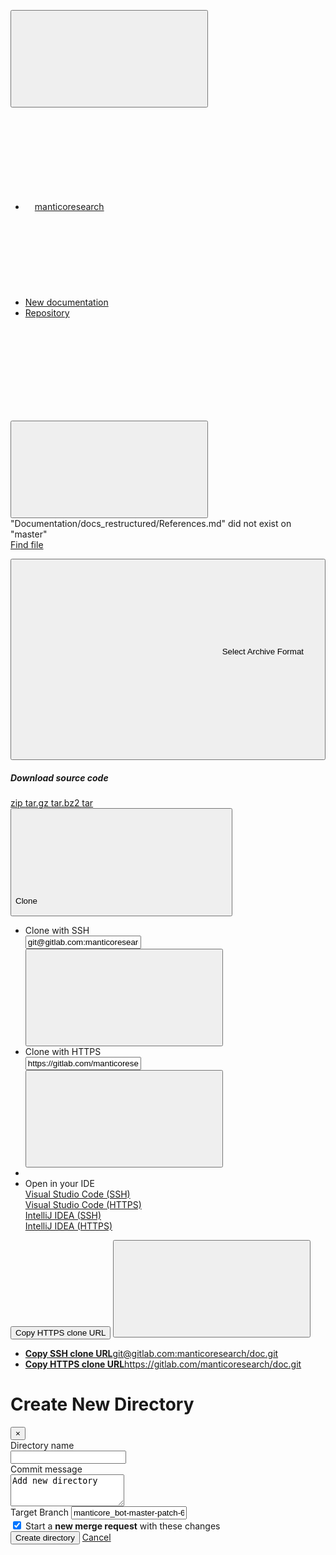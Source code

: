 



<!DOCTYPE html>
<html class="with-top-bar " lang="en">
<head prefix="og: http://ogp.me/ns#">
<meta charset="utf-8">
<meta content="IE=edge" http-equiv="X-UA-Compatible">
<meta content="width=device-width, initial-scale=1, maximum-scale=1" name="viewport">
<title>Files · master · manticoresearch / New documentation · GitLab</title>
<script nonce="EQ8wJsBF65aXMIoBUjtpbg==">
//<![CDATA[
window.gon={};gon.features={"highlightJsWorker":false,"explainCodeChat":false,"remoteDevelopmentFeatureFlag":true};gon.licensed_features={"remoteDevelopment":true};
//]]>
</script>
<script nonce="EQ8wJsBF65aXMIoBUjtpbg==">
//<![CDATA[
window.uploads_path = "/manticoresearch/doc/uploads";



//]]>
</script>
<script nonce="EQ8wJsBF65aXMIoBUjtpbg==">
//<![CDATA[
var gl = window.gl || {};
gl.startup_calls = {"/manticoresearch/doc/-/refs/master/logs_tree/?format=json\u0026offset=0":{},"/manticoresearch/doc/-/blob/master/README.md?format=json\u0026viewer=rich":{}};
gl.startup_graphql_calls = [{"query":"query pathLastCommit($projectPath: ID!, $path: String, $ref: String!, $refType: RefType) {\n  project(fullPath: $projectPath) {\n    __typename\n    id\n    repository {\n      __typename\n      paginatedTree(path: $path, ref: $ref, refType: $refType) {\n        __typename\n        nodes {\n          __typename\n          lastCommit {\n            __typename\n            id\n            sha\n            title\n            titleHtml\n            descriptionHtml\n            message\n            webPath\n            authoredDate\n            authorName\n            authorGravatar\n            author {\n              __typename\n              id\n              name\n              avatarUrl\n              webPath\n            }\n            signature {\n              __typename\n              ... on GpgSignature {\n                gpgKeyPrimaryKeyid\n                verificationStatus\n              }\n              ... on X509Signature {\n                verificationStatus\n                x509Certificate {\n                  id\n                  subject\n                  subjectKeyIdentifier\n                  x509Issuer {\n                    id\n                    subject\n                    subjectKeyIdentifier\n                  }\n                }\n              }\n              ... on SshSignature {\n                verificationStatus\n                keyFingerprintSha256\n              }\n            }\n            pipelines(ref: $ref, first: 1) {\n              __typename\n              edges {\n                __typename\n                node {\n                  __typename\n                  id\n                  detailedStatus {\n                    __typename\n                    id\n                    detailsPath\n                    icon\n                    tooltip\n                    text\n                    group\n                  }\n                }\n              }\n            }\n          }\n        }\n      }\n    }\n  }\n}\n","variables":{"projectPath":"manticoresearch/doc","ref":"master","path":"","refType":null}},{"query":"query getPermissions($projectPath: ID!) {\n  project(fullPath: $projectPath) {\n    id\n    __typename\n    userPermissions {\n      __typename\n      pushCode\n      forkProject\n      createMergeRequestIn\n    }\n  }\n}\n","variables":{"projectPath":"manticoresearch/doc"}},{"query":"fragment PageInfo on PageInfo {\n  __typename\n  hasNextPage\n  hasPreviousPage\n  startCursor\n  endCursor\n}\n\nfragment TreeEntry on Entry {\n  __typename\n  id\n  sha\n  name\n  flatPath\n  type\n}\n\nquery getFiles(\n  $projectPath: ID!\n  $path: String\n  $ref: String!\n  $refType: RefType\n  $pageSize: Int!\n  $nextPageCursor: String\n) {\n  project(fullPath: $projectPath) {\n    id\n    __typename\n    repository {\n      __typename\n      tree(path: $path, ref: $ref, refType: $refType) {\n        __typename\n        trees(first: $pageSize, after: $nextPageCursor) {\n          __typename\n          edges {\n            __typename\n            node {\n              ...TreeEntry\n              webPath\n            }\n          }\n          pageInfo {\n            ...PageInfo\n          }\n        }\n        submodules(first: $pageSize, after: $nextPageCursor) {\n          __typename\n          edges {\n            __typename\n            node {\n              ...TreeEntry\n              webUrl\n              treeUrl\n            }\n          }\n          pageInfo {\n            ...PageInfo\n          }\n        }\n        blobs(first: $pageSize, after: $nextPageCursor) {\n          __typename\n          edges {\n            __typename\n            node {\n              ...TreeEntry\n              mode\n              webPath\n              lfsOid\n            }\n          }\n          pageInfo {\n            ...PageInfo\n          }\n        }\n      }\n    }\n  }\n}\n","variables":{"nextPageCursor":"","pageSize":100,"projectPath":"manticoresearch/doc","ref":"master","path":"/","refType":null}}];

if (gl.startup_calls && window.fetch) {
  Object.keys(gl.startup_calls).forEach(apiCall => {
   gl.startup_calls[apiCall] = {
      fetchCall: fetch(apiCall, {
        // Emulate XHR for Rails AJAX request checks
        headers: {
          'X-Requested-With': 'XMLHttpRequest'
        },
        // fetch won’t send cookies in older browsers, unless you set the credentials init option.
        // We set to `same-origin` which is default value in modern browsers.
        // See https://github.com/whatwg/fetch/pull/585 for more information.
        credentials: 'same-origin'
      })
    };
  });
}
if (gl.startup_graphql_calls && window.fetch) {
  const headers = {"X-CSRF-Token":"lIAOeSi99rdnCitc5QZzL39dCAdyGIruTzNNEgCLL7_2cDI5E5gRzol-eWPf4eeRhIYuGMVLEw_sLSDSaUIBLQ","x-gitlab-feature-category":"source_code_management"};
  const url = `https://gitlab.com/api/graphql`

  const opts = {
    method: "POST",
    headers: {
      "Content-Type": "application/json",
      ...headers,
    }
  };

  gl.startup_graphql_calls = gl.startup_graphql_calls.map(call => ({
    ...call,
    fetchCall: fetch(url, {
      ...opts,
      credentials: 'same-origin',
      body: JSON.stringify(call)
    })
  }))
}


//]]>
</script>


<link rel="stylesheet" href="/assets/themes/theme_indigo-8ea2931a3eb696b62b9406b5bf180b510ea44d826fb8188f921000f78872a085.css" />

<link rel="stylesheet" href="/assets/application-438d8506e777869252c205fa464d726281d4c411a125a73e797994594cca547e.css" media="all" />
<link rel="stylesheet" href="/assets/page_bundles/tree-7eb97b0bf23760737864cc9c5cd5c9f23c3de24178d1b9393cea9f64caca3bcd.css" media="all" />
<link rel="stylesheet" href="/assets/application_utilities-79fd3a4f28faf34ffc5a9ae1a6cc396b7c7a454a655778a9f7f802fd42b77cb4.css" media="all" />


<link rel="stylesheet" href="/assets/fonts-171e1863d044918ea3bbaacf2a559ccaac603904aa851c3add5b714fa7066468.css" media="all" />
<link rel="stylesheet" href="/assets/highlight/themes/white-798c2d2c1560fb1734a7653f984135b2ce22a62aa9b46f914905648669930db1.css" media="all" />

<script src="/assets/webpack/runtime.346b2765.bundle.js" defer="defer" nonce="EQ8wJsBF65aXMIoBUjtpbg=="></script>
<script src="/assets/webpack/main.4c17e923.chunk.js" defer="defer" nonce="EQ8wJsBF65aXMIoBUjtpbg=="></script>
<script src="/assets/webpack/tracker.de3bab83.chunk.js" defer="defer" nonce="EQ8wJsBF65aXMIoBUjtpbg=="></script>
<script nonce="EQ8wJsBF65aXMIoBUjtpbg==">
//<![CDATA[
window.snowplowOptions = {"namespace":"gl","hostname":"snowplow.trx.gitlab.net","cookieDomain":".gitlab.com","appId":"gitlab","formTracking":true,"linkClickTracking":true}

gl = window.gl || {};
gl.snowplowStandardContext = {"schema":"iglu:com.gitlab/gitlab_standard/jsonschema/1-0-9","data":{"environment":"production","source":"gitlab-rails","plan":"free","extra":{"new_nav":true},"user_id":2801001,"namespace_id":1843808,"project_id":15555694,"context_generated_at":"2023-09-01T19:32:40.264Z"}}
gl.snowplowPseudonymizedPageUrl = "https://gitlab.com/namespace1843808/project15555694/-/tree/master";


//]]>
</script>
<link rel="preload" href="/assets/application_utilities-79fd3a4f28faf34ffc5a9ae1a6cc396b7c7a454a655778a9f7f802fd42b77cb4.css" as="style" type="text/css" nonce="g8naJ3q1IFZnVZvit70CNQ==">
<link rel="preload" href="/assets/application-438d8506e777869252c205fa464d726281d4c411a125a73e797994594cca547e.css" as="style" type="text/css" nonce="g8naJ3q1IFZnVZvit70CNQ==">
<link rel="preload" href="/assets/highlight/themes/white-798c2d2c1560fb1734a7653f984135b2ce22a62aa9b46f914905648669930db1.css" as="style" type="text/css" nonce="g8naJ3q1IFZnVZvit70CNQ==">
<link crossorigin="" href="https://snowplow.trx.gitlab.net" rel="preconnect">
<link as="font" crossorigin="" href="/assets/gitlab-sans/GitLabSans-1e0a5107ea3bbd4be93e8ad2c503467e43166cd37e4293570b490e0812ede98b.woff2" rel="preload">
<link as="font" crossorigin="" href="/assets/gitlab-mono/GitLabMono-08d2c5e8ff8fd3d2d6ec55bc7713380f8981c35f9d2df14e12b835464d6e8f23.woff2" rel="preload">
<link as="font" crossorigin="" href="/assets/gitlab-mono/GitLabMono-Italic-38e58d8df29485a20c550da1d0111e2c2169f6dcbcf894f2cd3afbdd97bcc588.woff2" rel="preload">
<link rel="preload" href="/assets/fonts-171e1863d044918ea3bbaacf2a559ccaac603904aa851c3add5b714fa7066468.css" as="style" type="text/css" nonce="g8naJ3q1IFZnVZvit70CNQ==">



<script src="/assets/webpack/sentry.93ff3d4b.chunk.js" defer="defer" nonce="EQ8wJsBF65aXMIoBUjtpbg=="></script>


<script src="/assets/webpack/commons-pages.groups.new-pages.import.gitlab_projects.new-pages.import.manifest.new-pages.projects.n-4e5d09f9.4e30ad61.chunk.js" defer="defer" nonce="EQ8wJsBF65aXMIoBUjtpbg=="></script>
<script src="/assets/webpack/commons-pages.search.show-super_sidebar.f78eb9b9.chunk.js" defer="defer" nonce="EQ8wJsBF65aXMIoBUjtpbg=="></script>
<script src="/assets/webpack/super_sidebar.34cdada9.chunk.js" defer="defer" nonce="EQ8wJsBF65aXMIoBUjtpbg=="></script>
<script src="/assets/webpack/shortcutsBundle.b20a835f.chunk.js" defer="defer" nonce="EQ8wJsBF65aXMIoBUjtpbg=="></script>
<script src="/assets/webpack/commons-pages.groups.boards-pages.groups.details-pages.groups.epic_boards-pages.groups.show-pages.gr-78052651.6b54b66c.chunk.js" defer="defer" nonce="EQ8wJsBF65aXMIoBUjtpbg=="></script>
<script src="/assets/webpack/commons-pages.admin.runners.show-pages.groups.achievements-pages.groups.analytics.dashboards-pages.g-80ca0b1d.cf1e6259.chunk.js" defer="defer" nonce="EQ8wJsBF65aXMIoBUjtpbg=="></script>
<script src="/assets/webpack/commons-pages.admin.subscriptions.show-pages.groups.security.policies.edit-pages.groups.security.pol-4e8c4c71.585aff59.chunk.js" defer="defer" nonce="EQ8wJsBF65aXMIoBUjtpbg=="></script>
<script src="/assets/webpack/commons-pages.projects.blob.show-pages.projects.shared.web_ide_link-pages.projects.show-pages.projec-6acd8882.1a289606.chunk.js" defer="defer" nonce="EQ8wJsBF65aXMIoBUjtpbg=="></script>
<script src="/assets/webpack/commons-pages.projects.blob.show-pages.projects.show-pages.projects.snippets.show-pages.projects.tre-25c821a4.95c42563.chunk.js" defer="defer" nonce="EQ8wJsBF65aXMIoBUjtpbg=="></script>
<script src="/assets/webpack/commons-pages.groups.show-pages.projects.blob.show-pages.projects.show-pages.projects.tree.show.b987e0b6.chunk.js" defer="defer" nonce="EQ8wJsBF65aXMIoBUjtpbg=="></script>
<script src="/assets/webpack/commons-pages.projects.blob.show-pages.projects.shared.web_ide_link-pages.projects.show-pages.projec-be9a6d69.5783ab4e.chunk.js" defer="defer" nonce="EQ8wJsBF65aXMIoBUjtpbg=="></script>
<script src="/assets/webpack/commons-pages.projects.blob.show-pages.projects.show-pages.projects.tree.show.0aa9bdc2.chunk.js" defer="defer" nonce="EQ8wJsBF65aXMIoBUjtpbg=="></script>
<script src="/assets/webpack/commons-pages.projects.blob.show-pages.projects.tree.show-treeList.ee1d3693.chunk.js" defer="defer" nonce="EQ8wJsBF65aXMIoBUjtpbg=="></script>
<script src="/assets/webpack/treeList.f142fe84.chunk.js" defer="defer" nonce="EQ8wJsBF65aXMIoBUjtpbg=="></script>
<script src="/assets/webpack/commons-pages.projects.show-pages.projects.tree.show.01b9aef5.chunk.js" defer="defer" nonce="EQ8wJsBF65aXMIoBUjtpbg=="></script>
<script src="/assets/webpack/pages.projects.tree.show.53f8454c.chunk.js" defer="defer" nonce="EQ8wJsBF65aXMIoBUjtpbg=="></script>
<meta content="object" property="og:type">
<meta content="GitLab" property="og:site_name">
<meta content="Files · master · manticoresearch / New documentation · GitLab" property="og:title">
<meta content="Project devoted to implementation of a new documentation engine and the documentation itself" property="og:description">
<meta content="https://gitlab.com/assets/twitter_card-570ddb06edf56a2312253c5872489847a0f385112ddbcd71ccfa1570febab5d2.jpg" property="og:image">
<meta content="64" property="og:image:width">
<meta content="64" property="og:image:height">
<meta content="https://gitlab.com/manticoresearch/doc/-/tree/master" property="og:url">
<meta content="summary" property="twitter:card">
<meta content="Files · master · manticoresearch / New documentation · GitLab" property="twitter:title">
<meta content="Project devoted to implementation of a new documentation engine and the documentation itself" property="twitter:description">
<meta content="https://gitlab.com/assets/twitter_card-570ddb06edf56a2312253c5872489847a0f385112ddbcd71ccfa1570febab5d2.jpg" property="twitter:image">

<meta name="csrf-param" content="authenticity_token" />
<meta name="csrf-token" content="WkKf_KJ8UzUuNX-R3oQ9RWZyfaQ4A6Vr05Qm0fywBnw4sqO8mVm0TMBBLa7kY6n7nalbu49QPIpwiksRlXko7g" />
<meta name="csp-nonce" content="EQ8wJsBF65aXMIoBUjtpbg==" />
<meta name="action-cable-url" content="/-/cable" />
<link href="/-/manifest.json" rel="manifest">
<link rel="icon" type="image/png" href="/assets/favicon-72a2cad5025aa931d6ea56c3201d1f18e68a8cd39788c7c80d5b2b82aa5143ef.png" id="favicon" data-original-href="/assets/favicon-72a2cad5025aa931d6ea56c3201d1f18e68a8cd39788c7c80d5b2b82aa5143ef.png" />
<link rel="apple-touch-icon" type="image/x-icon" href="/assets/apple-touch-icon-b049d4bc0dd9626f31db825d61880737befc7835982586d015bded10b4435460.png" />
<link href="/search/opensearch.xml" rel="search" title="Search GitLab" type="application/opensearchdescription+xml">
<link rel="alternate" type="application/atom+xml" title="New documentation:master commits" href="https://gitlab.com/manticoresearch/doc/-/commits/master?feed_token=glft-de628c0c5d132c521e6d3d37fed7ad2114d75fd88ce7727305c374e4fabc263f-2801001&amp;format=atom" />




<meta content="Project devoted to implementation of a new documentation engine and the documentation itself" name="description">
<meta content="#222261" name="theme-color">
</head>

<body class="ui-indigo tab-width-8 gl-browser-generic gl-platform-other" data-find-file="/manticoresearch/doc/-/find_file/master" data-group="manticoresearch" data-group-full-path="manticoresearch" data-namespace-id="1843808" data-page="projects:tree:show" data-page-type-id="master" data-project="doc" data-project-id="15555694">

<script nonce="EQ8wJsBF65aXMIoBUjtpbg==">
//<![CDATA[
gl = window.gl || {};
gl.client = {"isGeneric":true,"isOther":true};


//]]>
</script>



<div class="layout-page hide-when-top-nav-responsive-open page-with-super-sidebar">
<aside class="js-super-sidebar super-sidebar super-sidebar-loading" data-command-palette="{&quot;project_files_url&quot;:&quot;/manticoresearch/doc/-/files/master?format=json&quot;,&quot;project_blob_url&quot;:&quot;/manticoresearch/doc/-/blob/master&quot;}" data-force-desktop-expanded-sidebar="" data-root-path="/" data-sidebar="{&quot;is_logged_in&quot;:true,&quot;context_switcher_links&quot;:[{&quot;title&quot;:&quot;Your work&quot;,&quot;link&quot;:&quot;/&quot;,&quot;icon&quot;:&quot;work&quot;},{&quot;title&quot;:&quot;Explore&quot;,&quot;link&quot;:&quot;/explore&quot;,&quot;icon&quot;:&quot;compass&quot;}],&quot;current_menu_items&quot;:[{&quot;id&quot;:&quot;project_overview&quot;,&quot;title&quot;:&quot;Project overview&quot;,&quot;icon&quot;:&quot;project&quot;,&quot;link&quot;:&quot;/manticoresearch/doc&quot;,&quot;pill_count&quot;:null,&quot;link_classes&quot;:&quot;shortcuts-project rspec-project-link&quot;,&quot;is_active&quot;:false},{&quot;title&quot;:&quot;Manage&quot;,&quot;icon&quot;:&quot;users&quot;,&quot;link&quot;:&quot;/manticoresearch/doc/activity&quot;,&quot;is_active&quot;:false,&quot;pill_count&quot;:null,&quot;items&quot;:[{&quot;id&quot;:&quot;activity&quot;,&quot;title&quot;:&quot;Activity&quot;,&quot;icon&quot;:null,&quot;link&quot;:&quot;/manticoresearch/doc/activity&quot;,&quot;pill_count&quot;:null,&quot;link_classes&quot;:&quot;shortcuts-project-activity&quot;,&quot;is_active&quot;:false},{&quot;id&quot;:&quot;members&quot;,&quot;title&quot;:&quot;Members&quot;,&quot;icon&quot;:null,&quot;link&quot;:&quot;/manticoresearch/doc/-/project_members&quot;,&quot;pill_count&quot;:null,&quot;link_classes&quot;:null,&quot;is_active&quot;:false},{&quot;id&quot;:&quot;labels&quot;,&quot;title&quot;:&quot;Labels&quot;,&quot;icon&quot;:null,&quot;link&quot;:&quot;/manticoresearch/doc/-/labels&quot;,&quot;pill_count&quot;:null,&quot;link_classes&quot;:null,&quot;is_active&quot;:false}],&quot;separated&quot;:false},{&quot;title&quot;:&quot;Plan&quot;,&quot;icon&quot;:&quot;planning&quot;,&quot;link&quot;:&quot;/manticoresearch/doc/-/issues&quot;,&quot;is_active&quot;:false,&quot;pill_count&quot;:null,&quot;items&quot;:[{&quot;id&quot;:&quot;project_issue_list&quot;,&quot;title&quot;:&quot;Issues&quot;,&quot;icon&quot;:null,&quot;link&quot;:&quot;/manticoresearch/doc/-/issues&quot;,&quot;pill_count&quot;:&quot;22&quot;,&quot;link_classes&quot;:&quot;shortcuts-issues has-sub-items&quot;,&quot;is_active&quot;:false},{&quot;id&quot;:&quot;boards&quot;,&quot;title&quot;:&quot;Issue boards&quot;,&quot;icon&quot;:null,&quot;link&quot;:&quot;/manticoresearch/doc/-/boards&quot;,&quot;pill_count&quot;:null,&quot;link_classes&quot;:&quot;shortcuts-issue-boards&quot;,&quot;is_active&quot;:false},{&quot;id&quot;:&quot;milestones&quot;,&quot;title&quot;:&quot;Milestones&quot;,&quot;icon&quot;:null,&quot;link&quot;:&quot;/manticoresearch/doc/-/milestones&quot;,&quot;pill_count&quot;:null,&quot;link_classes&quot;:null,&quot;is_active&quot;:false},{&quot;id&quot;:&quot;project_wiki&quot;,&quot;title&quot;:&quot;Wiki&quot;,&quot;icon&quot;:null,&quot;link&quot;:&quot;/manticoresearch/doc/-/wikis/home&quot;,&quot;pill_count&quot;:null,&quot;link_classes&quot;:&quot;shortcuts-wiki&quot;,&quot;is_active&quot;:false}],&quot;separated&quot;:false},{&quot;title&quot;:&quot;Code&quot;,&quot;icon&quot;:&quot;code&quot;,&quot;link&quot;:&quot;/manticoresearch/doc/-/merge_requests&quot;,&quot;is_active&quot;:true,&quot;pill_count&quot;:null,&quot;items&quot;:[{&quot;id&quot;:&quot;project_merge_request_list&quot;,&quot;title&quot;:&quot;Merge requests&quot;,&quot;icon&quot;:null,&quot;link&quot;:&quot;/manticoresearch/doc/-/merge_requests&quot;,&quot;pill_count&quot;:&quot;0&quot;,&quot;link_classes&quot;:&quot;shortcuts-merge_requests&quot;,&quot;is_active&quot;:false},{&quot;id&quot;:&quot;files&quot;,&quot;title&quot;:&quot;Repository&quot;,&quot;icon&quot;:null,&quot;link&quot;:&quot;/manticoresearch/doc/-/tree/master&quot;,&quot;pill_count&quot;:null,&quot;link_classes&quot;:&quot;shortcuts-tree&quot;,&quot;is_active&quot;:true},{&quot;id&quot;:&quot;branches&quot;,&quot;title&quot;:&quot;Branches&quot;,&quot;icon&quot;:null,&quot;link&quot;:&quot;/manticoresearch/doc/-/branches&quot;,&quot;pill_count&quot;:null,&quot;link_classes&quot;:null,&quot;is_active&quot;:false},{&quot;id&quot;:&quot;commits&quot;,&quot;title&quot;:&quot;Commits&quot;,&quot;icon&quot;:null,&quot;link&quot;:&quot;/manticoresearch/doc/-/commits/master?ref_type=heads&quot;,&quot;pill_count&quot;:null,&quot;link_classes&quot;:&quot;shortcuts-commits&quot;,&quot;is_active&quot;:false},{&quot;id&quot;:&quot;tags&quot;,&quot;title&quot;:&quot;Tags&quot;,&quot;icon&quot;:null,&quot;link&quot;:&quot;/manticoresearch/doc/-/tags&quot;,&quot;pill_count&quot;:null,&quot;link_classes&quot;:null,&quot;is_active&quot;:false},{&quot;id&quot;:&quot;graphs&quot;,&quot;title&quot;:&quot;Repository graph&quot;,&quot;icon&quot;:null,&quot;link&quot;:&quot;/manticoresearch/doc/-/network/master?ref_type=heads&quot;,&quot;pill_count&quot;:null,&quot;link_classes&quot;:&quot;shortcuts-network&quot;,&quot;is_active&quot;:false},{&quot;id&quot;:&quot;compare&quot;,&quot;title&quot;:&quot;Compare revisions&quot;,&quot;icon&quot;:null,&quot;link&quot;:&quot;/manticoresearch/doc/-/compare?from=master\u0026to=master&quot;,&quot;pill_count&quot;:null,&quot;link_classes&quot;:null,&quot;is_active&quot;:false},{&quot;id&quot;:&quot;project_snippets&quot;,&quot;title&quot;:&quot;Snippets&quot;,&quot;icon&quot;:null,&quot;link&quot;:&quot;/manticoresearch/doc/-/snippets&quot;,&quot;pill_count&quot;:null,&quot;link_classes&quot;:&quot;shortcuts-snippets&quot;,&quot;is_active&quot;:false}],&quot;separated&quot;:false},{&quot;title&quot;:&quot;Build&quot;,&quot;icon&quot;:&quot;rocket&quot;,&quot;link&quot;:&quot;/manticoresearch/doc/-/pipelines&quot;,&quot;is_active&quot;:false,&quot;pill_count&quot;:null,&quot;items&quot;:[{&quot;id&quot;:&quot;pipelines&quot;,&quot;title&quot;:&quot;Pipelines&quot;,&quot;icon&quot;:null,&quot;link&quot;:&quot;/manticoresearch/doc/-/pipelines&quot;,&quot;pill_count&quot;:null,&quot;link_classes&quot;:&quot;shortcuts-pipelines&quot;,&quot;is_active&quot;:false},{&quot;id&quot;:&quot;jobs&quot;,&quot;title&quot;:&quot;Jobs&quot;,&quot;icon&quot;:null,&quot;link&quot;:&quot;/manticoresearch/doc/-/jobs&quot;,&quot;pill_count&quot;:null,&quot;link_classes&quot;:&quot;shortcuts-builds&quot;,&quot;is_active&quot;:false},{&quot;id&quot;:&quot;pipelines_editor&quot;,&quot;title&quot;:&quot;Pipeline editor&quot;,&quot;icon&quot;:null,&quot;link&quot;:&quot;/manticoresearch/doc/-/ci/editor?branch_name=master&quot;,&quot;pill_count&quot;:null,&quot;link_classes&quot;:null,&quot;is_active&quot;:false},{&quot;id&quot;:&quot;pipeline_schedules&quot;,&quot;title&quot;:&quot;Pipeline schedules&quot;,&quot;icon&quot;:null,&quot;link&quot;:&quot;/manticoresearch/doc/-/pipeline_schedules&quot;,&quot;pill_count&quot;:null,&quot;link_classes&quot;:&quot;shortcuts-builds&quot;,&quot;is_active&quot;:false},{&quot;id&quot;:&quot;artifacts&quot;,&quot;title&quot;:&quot;Artifacts&quot;,&quot;icon&quot;:null,&quot;link&quot;:&quot;/manticoresearch/doc/-/artifacts&quot;,&quot;pill_count&quot;:null,&quot;link_classes&quot;:&quot;shortcuts-builds&quot;,&quot;is_active&quot;:false}],&quot;separated&quot;:false},{&quot;title&quot;:&quot;Secure&quot;,&quot;icon&quot;:&quot;shield&quot;,&quot;link&quot;:&quot;/manticoresearch/doc/-/audit_events&quot;,&quot;is_active&quot;:false,&quot;pill_count&quot;:null,&quot;items&quot;:[{&quot;id&quot;:&quot;audit_events&quot;,&quot;title&quot;:&quot;Audit events&quot;,&quot;icon&quot;:null,&quot;link&quot;:&quot;/manticoresearch/doc/-/audit_events&quot;,&quot;pill_count&quot;:null,&quot;link_classes&quot;:null,&quot;is_active&quot;:false},{&quot;id&quot;:&quot;configuration&quot;,&quot;title&quot;:&quot;Security configuration&quot;,&quot;icon&quot;:null,&quot;link&quot;:&quot;/manticoresearch/doc/-/security/configuration&quot;,&quot;pill_count&quot;:null,&quot;link_classes&quot;:null,&quot;is_active&quot;:false}],&quot;separated&quot;:false},{&quot;title&quot;:&quot;Deploy&quot;,&quot;icon&quot;:&quot;deployments&quot;,&quot;link&quot;:&quot;/manticoresearch/doc/-/releases&quot;,&quot;is_active&quot;:false,&quot;pill_count&quot;:null,&quot;items&quot;:[{&quot;id&quot;:&quot;releases&quot;,&quot;title&quot;:&quot;Releases&quot;,&quot;icon&quot;:null,&quot;link&quot;:&quot;/manticoresearch/doc/-/releases&quot;,&quot;pill_count&quot;:null,&quot;link_classes&quot;:&quot;shortcuts-deployments-releases&quot;,&quot;is_active&quot;:false},{&quot;id&quot;:&quot;feature_flags&quot;,&quot;title&quot;:&quot;Feature flags&quot;,&quot;icon&quot;:null,&quot;link&quot;:&quot;/manticoresearch/doc/-/feature_flags&quot;,&quot;pill_count&quot;:null,&quot;link_classes&quot;:&quot;shortcuts-feature-flags&quot;,&quot;is_active&quot;:false},{&quot;id&quot;:&quot;packages_registry&quot;,&quot;title&quot;:&quot;Package Registry&quot;,&quot;icon&quot;:null,&quot;link&quot;:&quot;/manticoresearch/doc/-/packages&quot;,&quot;pill_count&quot;:null,&quot;link_classes&quot;:&quot;shortcuts-container-registry&quot;,&quot;is_active&quot;:false},{&quot;id&quot;:&quot;container_registry&quot;,&quot;title&quot;:&quot;Container Registry&quot;,&quot;icon&quot;:null,&quot;link&quot;:&quot;/manticoresearch/doc/container_registry&quot;,&quot;pill_count&quot;:null,&quot;link_classes&quot;:null,&quot;is_active&quot;:false}],&quot;separated&quot;:false},{&quot;title&quot;:&quot;Operate&quot;,&quot;icon&quot;:&quot;cloud-pod&quot;,&quot;link&quot;:&quot;/manticoresearch/doc/-/environments&quot;,&quot;is_active&quot;:false,&quot;pill_count&quot;:null,&quot;items&quot;:[{&quot;id&quot;:&quot;environments&quot;,&quot;title&quot;:&quot;Environments&quot;,&quot;icon&quot;:null,&quot;link&quot;:&quot;/manticoresearch/doc/-/environments&quot;,&quot;pill_count&quot;:null,&quot;link_classes&quot;:&quot;shortcuts-environments&quot;,&quot;is_active&quot;:false},{&quot;id&quot;:&quot;kubernetes&quot;,&quot;title&quot;:&quot;Kubernetes clusters&quot;,&quot;icon&quot;:null,&quot;link&quot;:&quot;/manticoresearch/doc/-/clusters&quot;,&quot;pill_count&quot;:null,&quot;link_classes&quot;:&quot;shortcuts-kubernetes&quot;,&quot;is_active&quot;:false},{&quot;id&quot;:&quot;terraform_states&quot;,&quot;title&quot;:&quot;Terraform states&quot;,&quot;icon&quot;:null,&quot;link&quot;:&quot;/manticoresearch/doc/-/terraform&quot;,&quot;pill_count&quot;:null,&quot;link_classes&quot;:null,&quot;is_active&quot;:false},{&quot;id&quot;:&quot;infrastructure_registry&quot;,&quot;title&quot;:&quot;Terraform modules&quot;,&quot;icon&quot;:null,&quot;link&quot;:&quot;/manticoresearch/doc/-/infrastructure_registry&quot;,&quot;pill_count&quot;:null,&quot;link_classes&quot;:null,&quot;is_active&quot;:false}],&quot;separated&quot;:false},{&quot;title&quot;:&quot;Monitor&quot;,&quot;icon&quot;:&quot;monitor&quot;,&quot;link&quot;:&quot;/manticoresearch/doc/-/error_tracking&quot;,&quot;is_active&quot;:false,&quot;pill_count&quot;:null,&quot;items&quot;:[{&quot;id&quot;:&quot;error_tracking&quot;,&quot;title&quot;:&quot;Error Tracking&quot;,&quot;icon&quot;:null,&quot;link&quot;:&quot;/manticoresearch/doc/-/error_tracking&quot;,&quot;pill_count&quot;:null,&quot;link_classes&quot;:null,&quot;is_active&quot;:false},{&quot;id&quot;:&quot;alert_management&quot;,&quot;title&quot;:&quot;Alerts&quot;,&quot;icon&quot;:null,&quot;link&quot;:&quot;/manticoresearch/doc/-/alert_management&quot;,&quot;pill_count&quot;:null,&quot;link_classes&quot;:null,&quot;is_active&quot;:false},{&quot;id&quot;:&quot;incidents&quot;,&quot;title&quot;:&quot;Incidents&quot;,&quot;icon&quot;:null,&quot;link&quot;:&quot;/manticoresearch/doc/-/incidents&quot;,&quot;pill_count&quot;:null,&quot;link_classes&quot;:null,&quot;is_active&quot;:false},{&quot;id&quot;:&quot;service_desk&quot;,&quot;title&quot;:&quot;Service Desk&quot;,&quot;icon&quot;:null,&quot;link&quot;:&quot;/manticoresearch/doc/-/issues/service_desk&quot;,&quot;pill_count&quot;:null,&quot;link_classes&quot;:null,&quot;is_active&quot;:false}],&quot;separated&quot;:false},{&quot;title&quot;:&quot;Analyze&quot;,&quot;icon&quot;:&quot;chart&quot;,&quot;link&quot;:&quot;/manticoresearch/doc/-/value_stream_analytics&quot;,&quot;is_active&quot;:false,&quot;pill_count&quot;:null,&quot;items&quot;:[{&quot;id&quot;:&quot;cycle_analytics&quot;,&quot;title&quot;:&quot;Value stream analytics&quot;,&quot;icon&quot;:null,&quot;link&quot;:&quot;/manticoresearch/doc/-/value_stream_analytics&quot;,&quot;pill_count&quot;:null,&quot;link_classes&quot;:&quot;shortcuts-project-cycle-analytics&quot;,&quot;is_active&quot;:false},{&quot;id&quot;:&quot;contributors&quot;,&quot;title&quot;:&quot;Contributor statistics&quot;,&quot;icon&quot;:null,&quot;link&quot;:&quot;/manticoresearch/doc/-/graphs/master?ref_type=heads&quot;,&quot;pill_count&quot;:null,&quot;link_classes&quot;:null,&quot;is_active&quot;:false},{&quot;id&quot;:&quot;ci_cd_analytics&quot;,&quot;title&quot;:&quot;CI/CD analytics&quot;,&quot;icon&quot;:null,&quot;link&quot;:&quot;/manticoresearch/doc/-/pipelines/charts&quot;,&quot;pill_count&quot;:null,&quot;link_classes&quot;:null,&quot;is_active&quot;:false},{&quot;id&quot;:&quot;repository_analytics&quot;,&quot;title&quot;:&quot;Repository analytics&quot;,&quot;icon&quot;:null,&quot;link&quot;:&quot;/manticoresearch/doc/-/graphs/master/charts&quot;,&quot;pill_count&quot;:null,&quot;link_classes&quot;:&quot;shortcuts-repository-charts&quot;,&quot;is_active&quot;:false},{&quot;id&quot;:&quot;model_experiments&quot;,&quot;title&quot;:&quot;Model experiments&quot;,&quot;icon&quot;:null,&quot;link&quot;:&quot;/manticoresearch/doc/-/ml/experiments&quot;,&quot;pill_count&quot;:null,&quot;link_classes&quot;:null,&quot;is_active&quot;:false}],&quot;separated&quot;:false}],&quot;current_context_header&quot;:{&quot;title&quot;:&quot;New documentation&quot;,&quot;avatar&quot;:null,&quot;id&quot;:15555694},&quot;support_path&quot;:&quot;https://about.gitlab.com/get-help/&quot;,&quot;display_whats_new&quot;:true,&quot;whats_new_most_recent_release_items_count&quot;:5,&quot;whats_new_version_digest&quot;:&quot;4ecbf57547986d3149a533d5ec774acc5c461a1f1c1675d73c8b48d00bc27827&quot;,&quot;show_version_check&quot;:false,&quot;gitlab_version&quot;:{&quot;major&quot;:16,&quot;minor&quot;:4,&quot;patch&quot;:0,&quot;suffix_s&quot;:&quot;&quot;},&quot;gitlab_version_check&quot;:{&quot;latest_stable_versions&quot;:[],&quot;latest_version&quot;:&quot;16.3.1&quot;,&quot;severity&quot;:&quot;success&quot;,&quot;critical_vulnerability&quot;:false,&quot;details&quot;:&quot;&quot;},&quot;search&quot;:{&quot;search_path&quot;:&quot;/search&quot;,&quot;issues_path&quot;:&quot;/dashboard/issues&quot;,&quot;mr_path&quot;:&quot;/dashboard/merge_requests&quot;,&quot;autocomplete_path&quot;:&quot;/search/autocomplete&quot;,&quot;search_context&quot;:{&quot;group&quot;:{&quot;id&quot;:1843808,&quot;name&quot;:&quot;manticoresearch&quot;,&quot;full_name&quot;:&quot;manticoresearch&quot;},&quot;group_metadata&quot;:{&quot;issues_path&quot;:&quot;/groups/manticoresearch/-/issues&quot;,&quot;mr_path&quot;:&quot;/groups/manticoresearch/-/merge_requests&quot;},&quot;project&quot;:{&quot;id&quot;:15555694,&quot;name&quot;:&quot;New documentation&quot;},&quot;project_metadata&quot;:{&quot;mr_path&quot;:&quot;/manticoresearch/doc/-/merge_requests&quot;,&quot;issues_path&quot;:&quot;/manticoresearch/doc/-/issues&quot;},&quot;code_search&quot;:true,&quot;ref&quot;:&quot;master&quot;,&quot;scope&quot;:null,&quot;for_snippets&quot;:null}},&quot;panel_type&quot;:&quot;project&quot;,&quot;name&quot;:&quot;manticore_bot&quot;,&quot;username&quot;:&quot;manticore_bot&quot;,&quot;avatar_url&quot;:&quot;https://secure.gravatar.com/avatar/e5d8eaba32898b9b901210d0d5a8c383?s=80\u0026d=identicon&quot;,&quot;has_link_to_profile&quot;:true,&quot;link_to_profile&quot;:&quot;/manticore_bot&quot;,&quot;logo_url&quot;:null,&quot;status&quot;:{&quot;can_update&quot;:true,&quot;busy&quot;:null,&quot;customized&quot;:null,&quot;availability&quot;:&quot;&quot;,&quot;emoji&quot;:null,&quot;message_html&quot;:null,&quot;message&quot;:null,&quot;clear_after&quot;:null},&quot;settings&quot;:{&quot;has_settings&quot;:true,&quot;profile_path&quot;:&quot;/-/profile&quot;,&quot;profile_preferences_path&quot;:&quot;/-/profile/preferences&quot;},&quot;user_counts&quot;:{&quot;assigned_issues&quot;:0,&quot;assigned_merge_requests&quot;:0,&quot;review_requested_merge_requests&quot;:0,&quot;todos&quot;:0,&quot;last_update&quot;:1693596760341},&quot;can_sign_out&quot;:true,&quot;sign_out_link&quot;:&quot;/users/sign_out&quot;,&quot;issues_dashboard_path&quot;:&quot;/dashboard/issues?assignee_username=manticore_bot&quot;,&quot;todos_dashboard_path&quot;:&quot;/dashboard/todos&quot;,&quot;create_new_menu_groups&quot;:[{&quot;name&quot;:&quot;In this project&quot;,&quot;items&quot;:[{&quot;text&quot;:&quot;New issue&quot;,&quot;href&quot;:&quot;/manticoresearch/doc/-/issues/new&quot;,&quot;component&quot;:null,&quot;extraAttrs&quot;:{&quot;data-track-label&quot;:&quot;new_issue&quot;,&quot;data-track-action&quot;:&quot;click_link&quot;,&quot;data-track-property&quot;:&quot;nav_create_menu&quot;,&quot;data-testid&quot;:&quot;create_menu_item&quot;,&quot;data-qa-create-menu-item&quot;:&quot;new_issue&quot;}},{&quot;text&quot;:&quot;New merge request&quot;,&quot;href&quot;:&quot;/manticoresearch/doc/-/merge_requests/new&quot;,&quot;component&quot;:null,&quot;extraAttrs&quot;:{&quot;data-track-label&quot;:&quot;new_mr&quot;,&quot;data-track-action&quot;:&quot;click_link&quot;,&quot;data-track-property&quot;:&quot;nav_create_menu&quot;,&quot;data-testid&quot;:&quot;create_menu_item&quot;,&quot;data-qa-create-menu-item&quot;:&quot;new_mr&quot;}},{&quot;text&quot;:&quot;New snippet&quot;,&quot;href&quot;:&quot;/manticoresearch/doc/-/snippets/new&quot;,&quot;component&quot;:null,&quot;extraAttrs&quot;:{&quot;data-track-label&quot;:&quot;new_snippet&quot;,&quot;data-track-action&quot;:&quot;click_link&quot;,&quot;data-track-property&quot;:&quot;nav_create_menu&quot;,&quot;data-testid&quot;:&quot;create_menu_item&quot;,&quot;data-qa-create-menu-item&quot;:&quot;new_snippet&quot;}}]},{&quot;name&quot;:&quot;In GitLab&quot;,&quot;items&quot;:[{&quot;text&quot;:&quot;New project/repository&quot;,&quot;href&quot;:&quot;/projects/new&quot;,&quot;component&quot;:null,&quot;extraAttrs&quot;:{&quot;data-track-label&quot;:&quot;general_new_project&quot;,&quot;data-track-action&quot;:&quot;click_link&quot;,&quot;data-track-property&quot;:&quot;nav_create_menu&quot;,&quot;data-testid&quot;:&quot;create_menu_item&quot;,&quot;data-qa-create-menu-item&quot;:&quot;general_new_project&quot;}},{&quot;text&quot;:&quot;New group&quot;,&quot;href&quot;:&quot;/groups/new&quot;,&quot;component&quot;:null,&quot;extraAttrs&quot;:{&quot;data-track-label&quot;:&quot;general_new_group&quot;,&quot;data-track-action&quot;:&quot;click_link&quot;,&quot;data-track-property&quot;:&quot;nav_create_menu&quot;,&quot;data-testid&quot;:&quot;create_menu_item&quot;,&quot;data-qa-create-menu-item&quot;:&quot;general_new_group&quot;}},{&quot;text&quot;:&quot;New snippet&quot;,&quot;href&quot;:&quot;/-/snippets/new&quot;,&quot;component&quot;:null,&quot;extraAttrs&quot;:{&quot;data-track-label&quot;:&quot;general_new_snippet&quot;,&quot;data-track-action&quot;:&quot;click_link&quot;,&quot;data-track-property&quot;:&quot;nav_create_menu&quot;,&quot;data-testid&quot;:&quot;create_menu_item&quot;,&quot;data-qa-create-menu-item&quot;:&quot;general_new_snippet&quot;}}]}],&quot;merge_request_menu&quot;:[{&quot;name&quot;:&quot;Merge requests&quot;,&quot;items&quot;:[{&quot;text&quot;:&quot;Assigned&quot;,&quot;href&quot;:&quot;/dashboard/merge_requests?assignee_username=manticore_bot&quot;,&quot;count&quot;:0,&quot;userCount&quot;:&quot;assigned_merge_requests&quot;,&quot;extraAttrs&quot;:{&quot;data-track-action&quot;:&quot;click_link&quot;,&quot;data-track-label&quot;:&quot;merge_requests_assigned&quot;,&quot;data-track-property&quot;:&quot;nav_core_menu&quot;,&quot;class&quot;:&quot;dashboard-shortcuts-merge_requests&quot;}},{&quot;text&quot;:&quot;Review requests&quot;,&quot;href&quot;:&quot;/dashboard/merge_requests?reviewer_username=manticore_bot&quot;,&quot;count&quot;:0,&quot;userCount&quot;:&quot;review_requested_merge_requests&quot;,&quot;extraAttrs&quot;:{&quot;data-track-action&quot;:&quot;click_link&quot;,&quot;data-track-label&quot;:&quot;merge_requests_to_review&quot;,&quot;data-track-property&quot;:&quot;nav_core_menu&quot;,&quot;class&quot;:&quot;dashboard-shortcuts-review_requests&quot;}}]}],&quot;projects_path&quot;:&quot;/dashboard/projects&quot;,&quot;groups_path&quot;:&quot;/dashboard/groups&quot;,&quot;gitlab_com_but_not_canary&quot;:true,&quot;gitlab_com_and_canary&quot;:null,&quot;canary_toggle_com_url&quot;:&quot;https://next.gitlab.com&quot;,&quot;current_context&quot;:{&quot;namespace&quot;:&quot;projects&quot;,&quot;item&quot;:{&quot;id&quot;:15555694,&quot;name&quot;:&quot;New documentation&quot;,&quot;namespace&quot;:&quot;manticoresearch / New documentation&quot;,&quot;webUrl&quot;:&quot;/manticoresearch/doc&quot;,&quot;avatarUrl&quot;:null}},&quot;pinned_items&quot;:[&quot;project_issue_list&quot;,&quot;project_merge_request_list&quot;],&quot;update_pins_url&quot;:&quot;/-/users/pins&quot;,&quot;is_impersonating&quot;:false,&quot;stop_impersonation_path&quot;:&quot;/admin/impersonation&quot;,&quot;shortcut_links&quot;:[{&quot;title&quot;:&quot;Milestones&quot;,&quot;href&quot;:&quot;/dashboard/milestones&quot;,&quot;css_class&quot;:&quot;dashboard-shortcuts-milestones&quot;},{&quot;title&quot;:&quot;Snippets&quot;,&quot;href&quot;:&quot;/dashboard/snippets&quot;,&quot;css_class&quot;:&quot;dashboard-shortcuts-snippets&quot;},{&quot;title&quot;:&quot;Activity&quot;,&quot;href&quot;:&quot;/dashboard/activity&quot;,&quot;css_class&quot;:&quot;dashboard-shortcuts-activity&quot;},{&quot;title&quot;:&quot;Create a new issue&quot;,&quot;href&quot;:&quot;/manticoresearch/doc/-/issues/new&quot;,&quot;css_class&quot;:&quot;shortcuts-new-issue&quot;}],&quot;show_tanuki_bot&quot;:false,&quot;trial&quot;:{&quot;has_start_trial&quot;:false,&quot;url&quot;:&quot;/-/trials/new?glm_content=top-right-dropdown\u0026glm_source=gitlab.com&quot;}}" data-toggle-new-nav-endpoint="/-/profile/preferences"></aside>
<div data-version-digest="4ecbf57547986d3149a533d5ec774acc5c461a1f1c1675d73c8b48d00bc27827" id="whats-new-app"></div>

<div class="content-wrapper">
<div class="mobile-overlay"></div>

<div class="alert-wrapper gl-force-block-formatting-context">





























<div class="top-bar-fixed container-fluid" data-testid="top-bar">
<div class="top-bar-container gl-display-flex gl-align-items-center gl-gap-2">
<button class="gl-button btn btn-icon btn-md btn-default btn-default-tertiary js-super-sidebar-toggle-expand super-sidebar-toggle gl-ml-n3" title="Expand sidebar" aria-controls="super-sidebar" aria-expanded="false" aria-label="Navigation sidebar" type="button"><svg class="s16 gl-icon gl-button-icon " data-testid="sidebar-icon"><use href="/assets/icons-b25b55b72e1a86a9ca8055a5c421aae9b89fc86363fa02e2109034d756e56d28.svg#sidebar"></use></svg>

</button>
<nav aria-label="Breadcrumbs" class="breadcrumbs" data-qa-selector="breadcrumb_links_content" data-testid="breadcrumb-links">
<ul class="list-unstyled breadcrumbs-list js-breadcrumbs-list">
<li><a class="group-path breadcrumb-item-text js-breadcrumb-item-text " href="/manticoresearch"><img alt="manticoresearch" class="avatar-tile lazy" width="15" height="15" data-src="/uploads/-/system/group/avatar/1843808/manticore-logo-central.png" src="data:image/gif;base64,R0lGODlhAQABAAAAACH5BAEKAAEALAAAAAABAAEAAAICTAEAOw==" />manticoresearch</a><svg class="s8 breadcrumbs-list-angle" data-testid="chevron-lg-right-icon"><use href="/assets/icons-b25b55b72e1a86a9ca8055a5c421aae9b89fc86363fa02e2109034d756e56d28.svg#chevron-lg-right"></use></svg></li> <li><a href="/manticoresearch/doc"><span class="breadcrumb-item-text js-breadcrumb-item-text">New documentation</span></a><svg class="s8 breadcrumbs-list-angle" data-testid="chevron-lg-right-icon"><use href="/assets/icons-b25b55b72e1a86a9ca8055a5c421aae9b89fc86363fa02e2109034d756e56d28.svg#chevron-lg-right"></use></svg></li>

<li data-qa-selector="breadcrumb_current_link" data-testid="breadcrumb-current-link">
<a href="/manticoresearch/doc/-/tree/master">Repository</a>
</li>
</ul>
<script type="application/ld+json">
{"@context":"https://schema.org","@type":"BreadcrumbList","itemListElement":[{"@type":"ListItem","position":1,"name":"manticoresearch","item":"https://gitlab.com/manticoresearch"},{"@type":"ListItem","position":2,"name":"New documentation","item":"https://gitlab.com/manticoresearch/doc"},{"@type":"ListItem","position":3,"name":"Repository","item":"https://gitlab.com/manticoresearch/doc/-/tree/master"}]}

</script>
</nav>



</div>
</div>

</div>
<div class="container-fluid container-limited project-highlight-puc">
<main class="content" id="content-body" itemscope itemtype="http://schema.org/SoftwareSourceCode">
<div class="flash-container flash-container-page sticky" data-qa-selector="flash_container">
<div class="gl-alert flash-notice gl-alert-info" data-testid="alert-info" role="alert">
<svg class="s16 gl-alert-icon gl-alert-icon-no-title" data-testid="information-o-icon"><use href="/assets/icons-b25b55b72e1a86a9ca8055a5c421aae9b89fc86363fa02e2109034d756e56d28.svg#information-o"></use></svg>
<button class="gl-button btn btn-icon btn-sm btn-default btn-default-tertiary js-close gl-dismiss-btn " aria-label="Dismiss" type="button"><svg class="s16 gl-icon gl-button-icon " data-testid="close-icon"><use href="/assets/icons-b25b55b72e1a86a9ca8055a5c421aae9b89fc86363fa02e2109034d756e56d28.svg#close"></use></svg>

</button>
<div class="gl-alert-content" role="alert">
<div class="gl-alert-body">
&quot;Documentation/docs_restructured/References.md&quot; did not exist on &quot;master&quot;
</div>
</div>
</div>
</div>





<div class="tree-holder clearfix js-per-page" data-blame-per-page="1000" id="tree-holder">
<div class="info-well gl-display-none gl-sm-display-flex project-last-commit gl-flex-direction-column gl-mt-5">
<div class="gl-m-auto" data-ref-type="" id="js-last-commit">
<div class="gl-spinner-container" role="status"><span aria-label="Loading" class="gl-spinner gl-spinner-md gl-spinner-dark gl-vertical-align-text-bottom!"></span></div>
</div>
</div>
<div class="nav-block gl-display-flex gl-xs-flex-direction-column gl-align-items-stretch">
<div class="tree-ref-container gl-display-flex gl-flex-wrap gl-gap-2 mb-2 mb-md-0">
<div class="tree-ref-holder gl-max-w-26" data-qa-selector="ref_dropdown_container">
<div data-project-id="15555694" data-project-root-path="/manticoresearch/doc" data-ref-type="" id="js-tree-ref-switcher"></div>
</div>
<div data-can-collaborate="true" data-can-edit-tree="true" data-can-push-code="true" data-fork-new-blob-path="/manticoresearch/doc/-/forks?continue%5Bnotice%5D=You%27re+not+allowed+to+make+changes+to+this+project+directly.+A+fork+of+this+project+has+been+created+that+you+can+make+changes+in%2C+so+you+can+submit+a+merge+request.&amp;continue%5Bnotice_now%5D=You%27re+not+allowed+to+make+changes+to+this+project+directly.+A+fork+of+this+project+is+being+created+that+you+can+make+changes+in%2C+so+you+can+submit+a+merge+request.&amp;continue%5Bto%5D=%2Fmanticoresearch%2Fdoc%2F-%2Fnew%2Fmaster&amp;namespace_key=3570096" data-fork-new-directory-path="/manticoresearch/doc/-/forks?continue%5Bnotice%5D=You%27re+not+allowed+to+make+changes+to+this+project+directly.+A+fork+of+this+project+has+been+created+that+you+can+make+changes+in%2C+so+you+can+submit+a+merge+request.+Try+to+create+a+new+directory+again.&amp;continue%5Bnotice_now%5D=You%27re+not+allowed+to+make+changes+to+this+project+directly.+A+fork+of+this+project+is+being+created+that+you+can+make+changes+in%2C+so+you+can+submit+a+merge+request.&amp;continue%5Bto%5D=%2Fmanticoresearch%2Fdoc%2F-%2Ftree%2Fmaster&amp;namespace_key=3570096" data-fork-upload-blob-path="/manticoresearch/doc/-/forks?continue%5Bnotice%5D=You%27re+not+allowed+to+make+changes+to+this+project+directly.+A+fork+of+this+project+has+been+created+that+you+can+make+changes+in%2C+so+you+can+submit+a+merge+request.+Try+to+upload+a+file+again.&amp;continue%5Bnotice_now%5D=You%27re+not+allowed+to+make+changes+to+this+project+directly.+A+fork+of+this+project+is+being+created+that+you+can+make+changes+in%2C+so+you+can+submit+a+merge+request.&amp;continue%5Bto%5D=%2Fmanticoresearch%2Fdoc%2F-%2Ftree%2Fmaster&amp;namespace_key=3570096" data-new-blob-path="/manticoresearch/doc/-/new/master" data-new-branch-path="/manticoresearch/doc/-/branches/new" data-new-dir-path="/manticoresearch/doc/-/create_dir/master" data-new-tag-path="/manticoresearch/doc/-/tags/new" data-selected-branch="manticore_bot-master-patch-60175" data-upload-path="/manticoresearch/doc/-/create/master" id="js-repo-breadcrumb"></div>
</div>
<div id="js-blob-controls"></div>
<div class="tree-controls">
<div class="d-block d-sm-flex flex-wrap align-items-start gl-children-ml-sm-3 gl-first-child-ml-sm-0">
<div data-history-link="/manticoresearch/doc/-/commits/master" id="js-tree-history-link"></div>
<a class="gl-button btn btn-md btn-default shortcuts-find-file" rel="nofollow" href="/manticoresearch/doc/-/find_file/master"><span class="gl-button-text">
Find file

</span>

</a><div class="gl-display-inline-block" data-options="{&quot;project_path&quot;:&quot;manticoresearch/doc&quot;,&quot;ref&quot;:&quot;master&quot;,&quot;is_fork&quot;:false,&quot;needs_to_fork&quot;:false,&quot;gitpod_enabled&quot;:false,&quot;is_blob&quot;:false,&quot;show_edit_button&quot;:false,&quot;show_web_ide_button&quot;:true,&quot;show_gitpod_button&quot;:true,&quot;show_pipeline_editor_button&quot;:false,&quot;web_ide_url&quot;:&quot;/-/ide/project/manticoresearch/doc/edit/master&quot;,&quot;edit_url&quot;:&quot;&quot;,&quot;pipeline_editor_url&quot;:&quot;/manticoresearch/doc/-/ci/editor?branch_name=master&quot;,&quot;gitpod_url&quot;:&quot;https://gitpod.io/#https://gitlab.com/manticoresearch/doc/-/tree/master/&quot;,&quot;user_preferences_gitpod_path&quot;:&quot;/-/profile/preferences#user_gitpod_enabled&quot;,&quot;user_profile_enable_gitpod_path&quot;:&quot;/-/profile?user%5Bgitpod_enabled%5D=true&quot;,&quot;new_workspace_path&quot;:&quot;/-/remote_development/workspaces/new&quot;,&quot;project_id&quot;:15555694,&quot;fork_path&quot;:&quot;/manticoresearch/doc/-/forks/new&quot;,&quot;fork_modal_id&quot;:&quot;modal-confirm-fork-webide&quot;}" data-web-ide-promo-popover-img="/assets/web-ide-promo-popover-9e59939b3b450a7ea385a520971151abb09ddad46141c333d6dcc783b9b91522.svg" id="js-tree-web-ide-link"></div>
<div class="project-action-button dropdown gl-dropdown inline">
<button class="gl-button btn btn-md btn-default dropdown-toggle gl-dropdown-toggle dropdown-icon-only has-tooltip" title="Download" data-toggle="dropdown" aria-label="Download" data-display="static" data-qa-selector="download_source_code_button" type="button"><span class="gl-button-text">
<svg class="s16 gl-icon dropdown-icon" data-testid="download-icon"><use href="/assets/icons-b25b55b72e1a86a9ca8055a5c421aae9b89fc86363fa02e2109034d756e56d28.svg#download"></use></svg>
<span class="sr-only">Select Archive Format</span>
<svg class="s16 gl-icon dropdown-chevron" data-testid="chevron-down-icon"><use href="/assets/icons-b25b55b72e1a86a9ca8055a5c421aae9b89fc86363fa02e2109034d756e56d28.svg#chevron-down"></use></svg>

</span>

</button><div class="dropdown-menu dropdown-menu-right" role="menu">
<section>
<h5 class="m-0 dropdown-bold-header">Download source code</h5>
<div class="dropdown-menu-content">
<div class="btn-group ml-0 w-100">
<a rel="nofollow" download="" class="gl-button btn btn-sm btn-confirm " href="/manticoresearch/doc/-/archive/master/doc-master.zip"><span class="gl-button-text">
zip
</span>

</a>
<a rel="nofollow" download="" class="gl-button btn btn-sm btn-default " href="/manticoresearch/doc/-/archive/master/doc-master.tar.gz"><span class="gl-button-text">
tar.gz
</span>

</a>
<a rel="nofollow" download="" class="gl-button btn btn-sm btn-default " href="/manticoresearch/doc/-/archive/master/doc-master.tar.bz2"><span class="gl-button-text">
tar.bz2
</span>

</a>
<a rel="nofollow" download="" class="gl-button btn btn-sm btn-default " href="/manticoresearch/doc/-/archive/master/doc-master.tar"><span class="gl-button-text">
tar
</span>

</a>
</div>

</div>
</section>
<div data-links="[{&quot;text&quot;:&quot;zip&quot;,&quot;path&quot;:&quot;/manticoresearch/doc/-/archive/master/doc-master.zip&quot;},{&quot;text&quot;:&quot;tar.gz&quot;,&quot;path&quot;:&quot;/manticoresearch/doc/-/archive/master/doc-master.tar.gz&quot;},{&quot;text&quot;:&quot;tar.bz2&quot;,&quot;path&quot;:&quot;/manticoresearch/doc/-/archive/master/doc-master.tar.bz2&quot;},{&quot;text&quot;:&quot;tar&quot;,&quot;path&quot;:&quot;/manticoresearch/doc/-/archive/master/doc-master.tar&quot;}]" id="js-directory-downloads"></div>
</div>
</div><div class="project-clone-holder d-none d-md-inline-block">
<div class="git-clone-holder js-git-clone-holder">
<button id="clone-dropdown" class="gl-button btn btn-md btn-confirm clone-dropdown-btn" data-toggle="dropdown" data-qa-selector="clone_dropdown" type="button"><span class="gl-button-text">
<span class="gl-mr-2 js-clone-dropdown-label">
Clone
</span>
<svg class="s16 icon" data-testid="chevron-down-icon"><use href="/assets/icons-b25b55b72e1a86a9ca8055a5c421aae9b89fc86363fa02e2109034d756e56d28.svg#chevron-down"></use></svg>

</span>

</button><ul class="dropdown-menu dropdown-menu-large dropdown-menu-selectable clone-options-dropdown dropdown-menu-right" data-qa-selector="clone_dropdown_content">
<li class="gl-px-4!">
<label class="label-bold">
Clone with SSH
</label>
<div class="input-group btn-group">
<input type="text" name="ssh_project_clone" id="ssh_project_clone" value="git@gitlab.com:manticoresearch/doc.git" class="js-select-on-focus form-control" readonly="readonly" aria-label="Repository clone URL" data-qa-selector="ssh_clone_url_content" />
<div class="input-group-append">
<button class="btn input-group-text gl-button btn btn-icon btn-default" data-toggle="tooltip" data-placement="bottom" data-container="body" data-clipboard-target="#ssh_project_clone" type="button" title="Copy URL" aria-label="Copy URL" aria-live="polite"><svg class="s16 gl-icon" data-testid="copy-to-clipboard-icon"><use href="/assets/icons-b25b55b72e1a86a9ca8055a5c421aae9b89fc86363fa02e2109034d756e56d28.svg#copy-to-clipboard"></use></svg></button>

</div>
</div>
</li>
<li class="pt-2 gl-px-4!">
<label class="label-bold">
Clone with HTTPS
</label>
<div class="input-group btn-group">
<input type="text" name="http_project_clone" id="http_project_clone" value="https://gitlab.com/manticoresearch/doc.git" class="js-select-on-focus form-control" readonly="readonly" aria-label="Repository clone URL" data-qa-selector="http_clone_url_content" />
<div class="input-group-append">
<button class="btn input-group-text gl-button btn btn-icon btn-default" data-toggle="tooltip" data-placement="bottom" data-container="body" data-clipboard-target="#http_project_clone" type="button" title="Copy URL" aria-label="Copy URL" aria-live="polite"><svg class="s16 gl-icon" data-testid="copy-to-clipboard-icon"><use href="/assets/icons-b25b55b72e1a86a9ca8055a5c421aae9b89fc86363fa02e2109034d756e56d28.svg#copy-to-clipboard"></use></svg></button>

</div>
</div>
</li>

<li class="divider mt-2"></li>
<li class="pt-2 gl-dropdown-item">
<label class="label-bold gl-px-4!">
Open in your IDE
</label>
<a class="dropdown-item open-with-link" href="vscode://vscode.git/clone?url=git%40gitlab.com%3Amanticoresearch%2Fdoc.git">
<div class="gl-dropdown-item-text-wrapper">
Visual Studio Code (SSH)
</div>
</a>
<a class="dropdown-item open-with-link" href="vscode://vscode.git/clone?url=https%3A%2F%2Fgitlab.com%2Fmanticoresearch%2Fdoc.git">
<div class="gl-dropdown-item-text-wrapper">
Visual Studio Code (HTTPS)
</div>
</a>
<a class="dropdown-item open-with-link" href="jetbrains://idea/checkout/git?idea.required.plugins.id=Git4Idea&amp;checkout.repo=git%40gitlab.com%3Amanticoresearch%2Fdoc.git">
<div class="gl-dropdown-item-text-wrapper">
IntelliJ IDEA (SSH)
</div>
</a>
<a class="dropdown-item open-with-link" href="jetbrains://idea/checkout/git?idea.required.plugins.id=Git4Idea&amp;checkout.repo=https%3A%2F%2Fgitlab.com%2Fmanticoresearch%2Fdoc.git">
<div class="gl-dropdown-item-text-wrapper">
IntelliJ IDEA (HTTPS)
</div>
</a>
</li>
</ul>
</div>

</div></div><div class="project-clone-holder d-block d-md-none mt-sm-2 mt-md-0 ml-md-2">
<div class="btn-group mobile-git-clone js-mobile-git-clone btn-block">
<button class="gl-button btn btn-md btn-confirm clone-dropdown-btn js-clone-dropdown-label" title="Copy" aria-label="Copy" aria-live="polite" data-toggle="tooltip" data-placement="bottom" data-container="body" data-button-text="Copy HTTPS clone URL" data-size="medium" data-category="primary" data-variant="confirm" data-hide-button-icon="true" data-clipboard-text="https://gitlab.com/manticoresearch/doc.git" type="button"><span class="gl-button-text">
Copy HTTPS clone URL
</span>

</button>
<button class="btn gl-button btn-confirm dropdown-toggle js-dropdown-toggle flex-grow-0 d-flex-center w-auto ml-0" data-toggle="dropdown" type="button">
<svg class="s16 dropdown-btn-icon icon" data-testid="chevron-down-icon"><use href="/assets/icons-b25b55b72e1a86a9ca8055a5c421aae9b89fc86363fa02e2109034d756e56d28.svg#chevron-down"></use></svg>
</button>
<ul class="dropdown-menu dropdown-menu-selectable dropdown-menu-right clone-options-dropdown" data-dropdown>
<li>
<a class="copy ssh clone url-selector is-active" href="git@gitlab.com:manticoresearch/doc.git" data-clone-type="ssh"><strong class="dropdown-menu-inner-title">Copy SSH clone URL</strong><span class="dropdown-menu-inner-content">git@gitlab.com:manticoresearch/doc.git</span></a>
</li>
<li>
<a class="copy https clone url-selector " href="https://gitlab.com/manticoresearch/doc.git" data-clone-type="http"><strong class="dropdown-menu-inner-title">Copy HTTPS clone URL</strong><span class="dropdown-menu-inner-content">https://gitlab.com/manticoresearch/doc.git</span></a>
</li>

</ul>
</div>

</div></div>

</div>
<div data-escaped-ref="master" data-explain-code-available="false" data-full-name="manticoresearch / New documentation" data-path-locks-available="false" data-path-locks-toggle="/manticoresearch/doc/path_locks/toggle" data-project-path="manticoresearch/doc" data-project-short-path="doc" data-ref="master" data-resource-id="gid://gitlab/Project/15555694" data-user-id="gid://gitlab/User/2801001" id="js-tree-list"></div>
<div class="modal" id="modal-create-new-dir">
<div class="modal-dialog modal-lg">
<div class="modal-content">
<div class="modal-header">
<h1 class="page-title gl-font-size-h-display">Create New Directory</h1>
<button aria-label="Close" class="close" data-dismiss="modal" type="button">
<span aria-hidden="true">&times;</span>
</button>
</div>
<div class="modal-body">
<form class="js-create-dir-form js-quick-submit js-requires-input" action="/manticoresearch/doc/-/create_dir/master" accept-charset="UTF-8" method="post"><input type="hidden" name="authenticity_token" value="DjbEkZgVrXcL8pDcRJ2D2WV9TDiXZysXjHRjqEHe_W9sxvjRozBKDuWGwuN-ehdnnqZqJyA0svYvag5oKBfT_Q" autocomplete="off" /><div class="form-group row">
<label class="col-form-label col-sm-2" for="dir_name">Directory name</label>
<div class="col-sm-10">
<input type="text" name="dir_name" id="dir_name" required="required" class="form-control" />
</div>
</div>
<div class="form-group commit_message-group gl-mt-5">
<label for="commit_message-95d8b79e840fdc1b97887e2b8bb10af8">Commit message
</label><div class="commit-message-container">
<div class="max-width-marker"></div>
<textarea name="commit_message" id="commit_message-95d8b79e840fdc1b97887e2b8bb10af8" class="form-control gl-form-input js-commit-message" placeholder="Add new directory" data-qa-selector="commit_message_field" required="required" rows="3">
Add new directory</textarea>
</div>
</div>

<div class="form-group branch">
<label for="branch_name">Target Branch</label>
<input type="text" name="branch_name" id="branch_name" value="manticore_bot-master-patch-60210" required="required" class="form-control gl-form-input js-branch-name ref-name" />
<div class="js-create-merge-request-container">
<div class="form-group gl-mt-3">
<div class="gl-form-checkbox custom-control custom-checkbox">
<input type="checkbox" name="create_merge_request" id="create_merge_request-f016e0d4136b2868fc99c1f8e01d9533" value="1" class="custom-control-input js-create-merge-request" checked="checked" />
<label for="create_merge_request-f016e0d4136b2868fc99c1f8e01d9533" class="custom-control-label" value="1"><span>Start a <strong>new merge request</strong> with these changes
</span></label>
</div>
</div>

</div>
</div>
<input type="hidden" name="original_branch" id="original_branch" value="master" class="js-original-branch" autocomplete="off" />

<div class="form-actions">
<input type="submit" name="commit" value="Create directory" class="btn gl-button btn-confirm" data-disable-with="Create directory" />
<a data-dismiss="modal" class="gl-button btn btn-md btn-default " href="#"><span class="gl-button-text">
Cancel
</span>

</a>

</div>
</form></div>
</div>
</div>
</div>

</div>

<script nonce="EQ8wJsBF65aXMIoBUjtpbg==">
//<![CDATA[
  window.gl = window.gl || {};
  window.gl.webIDEPath = '/-/ide/project/manticoresearch/doc/edit/master'


//]]>
</script>

</main>
</div>


</div>
</div>



<script nonce="EQ8wJsBF65aXMIoBUjtpbg==">
//<![CDATA[
if ('loading' in HTMLImageElement.prototype) {
  document.querySelectorAll('img.lazy').forEach(img => {
    img.loading = 'lazy';
    let imgUrl = img.dataset.src;
    // Only adding width + height for avatars for now
    if (imgUrl.indexOf('/avatar/') > -1 && imgUrl.indexOf('?') === -1) {
      const targetWidth = img.getAttribute('width') || img.width;
      imgUrl += `?width=${targetWidth}`;
    }
    img.src = imgUrl;
    img.removeAttribute('data-src');
    img.classList.remove('lazy');
    img.classList.add('js-lazy-loaded');
    img.dataset.testid = 'js_lazy_loaded_content';
  });
}

//]]>
</script>
<script nonce="EQ8wJsBF65aXMIoBUjtpbg==">
//<![CDATA[
gl = window.gl || {};
gl.experiments = {};


//]]>
</script>

</body>
</html>

